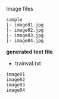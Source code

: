 Image files
```
sample
|- image01.jpg
|- image02.jpg
|- image03.jpg
|- image04.jpg
```

**generated text file**
* trainval.txt

```
image01
image02
image03
image04
```

